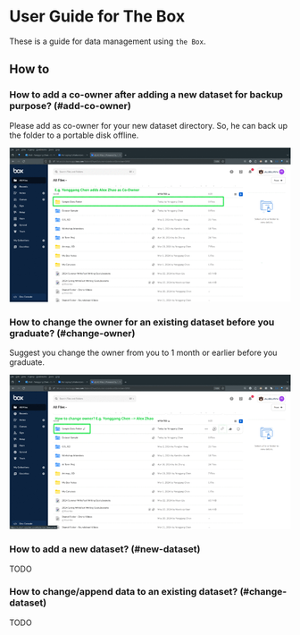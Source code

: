# User Guide for The Box 

These is a guide for data management using `the Box`.  

## How to

### How to add a co-owner after adding a new dataset for backup purpose? (#add-co-owner)

Please add <yzc0149> as co-owner for your new dataset directory. So, he can back up the folder to a portable disk offline.

![Add a co-owner](./add_co-owner.gif)

### How to change the owner for an existing dataset before you graduate? (#change-owner)

Suggest you change the owner from you to <yzc0149> 1 month or earlier before you graduate.  

![Change the owner](./change-owner.gif)
 
### How to add a new dataset? (#new-dataset)

TODO
    
### How to change/append data to an existing dataset? (#change-dataset)

TODO

